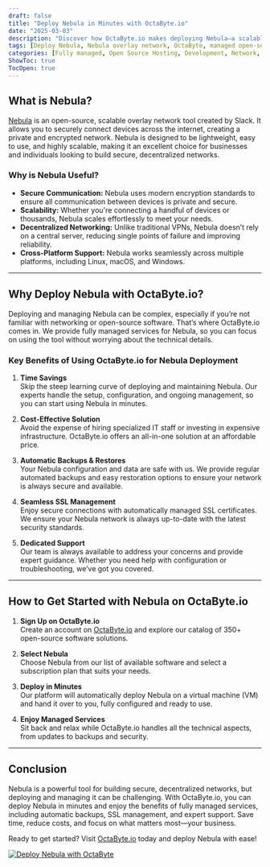 ```yaml
---
draft: false
title: "Deploy Nebula in Minutes with OctaByte.io"
date: "2025-03-03"
description: "Discover how OctaByte.io makes deploying Nebula—a scalable, open-source overlay network—effortless. Save time, reduce costs, and enjoy fully managed services with automatic backups, SSL management, and expert support."
tags: [Deploy Nebula, Nebula overlay network, OctaByte, managed open-source software, secure network deployment, automatic SSL management, cost-effective IT solutions, managed IT services, open-source software hosting]
categories: [Fully managed, Open Source Hosting, Development, Network, Dev Ops]
ShowToc: true
TocOpen: true
---
```



## What is Nebula?

[Nebula](https://github.com/slackhq/nebula) is an open-source, scalable overlay network tool created by Slack. It allows you to securely connect devices across the internet, creating a private and encrypted network. Nebula is designed to be lightweight, easy to use, and highly scalable, making it an excellent choice for businesses and individuals looking to build secure, decentralized networks.

### Why is Nebula Useful?

- **Secure Communication:** Nebula uses modern encryption standards to ensure all communication between devices is private and secure.
- **Scalability:** Whether you're connecting a handful of devices or thousands, Nebula scales effortlessly to meet your needs.
- **Decentralized Networking:** Unlike traditional VPNs, Nebula doesn’t rely on a central server, reducing single points of failure and improving reliability.
- **Cross-Platform Support:** Nebula works seamlessly across multiple platforms, including Linux, macOS, and Windows.

---

## Why Deploy Nebula with OctaByte.io?

Deploying and managing Nebula can be complex, especially if you’re not familiar with networking or open-source software. That’s where OctaByte.io comes in. We provide fully managed services for Nebula, so you can focus on using the tool without worrying about the technical details.

### Key Benefits of Using OctaByte.io for Nebula Deployment

1. **Time Savings**  
   Skip the steep learning curve of deploying and maintaining Nebula. Our experts handle the setup, configuration, and ongoing management, so you can start using Nebula in minutes.

2. **Cost-Effective Solution**  
   Avoid the expense of hiring specialized IT staff or investing in expensive infrastructure. OctaByte.io offers an all-in-one solution at an affordable price.

3. **Automatic Backups & Restores**  
   Your Nebula configuration and data are safe with us. We provide regular automated backups and easy restoration options to ensure your network is always secure and available.

4. **Seamless SSL Management**  
   Enjoy secure connections with automatically managed SSL certificates. We ensure your Nebula network is always up-to-date with the latest security standards.

5. **Dedicated Support**  
   Our team is always available to address your concerns and provide expert guidance. Whether you need help with configuration or troubleshooting, we’ve got you covered.

---

## How to Get Started with Nebula on OctaByte.io

1. **Sign Up on OctaByte.io**  
   Create an account on [OctaByte.io](https://octabyte.io) and explore our catalog of 350+ open-source software solutions.

2. **Select Nebula**  
   Choose Nebula from our list of available software and select a subscription plan that suits your needs.

3. **Deploy in Minutes**  
   Our platform will automatically deploy Nebula on a virtual machine (VM) and hand it over to you, fully configured and ready to use.

4. **Enjoy Managed Services**  
   Sit back and relax while OctaByte.io handles all the technical aspects, from updates to backups and security.

---

## Conclusion

Nebula is a powerful tool for building secure, decentralized networks, but deploying and managing it can be challenging. With OctaByte.io, you can deploy Nebula in minutes and enjoy the benefits of fully managed services, including automatic backups, SSL management, and expert support. Save time, reduce costs, and focus on what matters most—your business.

Ready to get started? Visit [OctaByte.io](https://octabyte.io) today and deploy Nebula with ease!

[![Deploy Nebula with OctaByte](/images/deploy-on-octabyte.png)](https://octabyte.io/fully-managed-open-source-services/development/network/nebula)